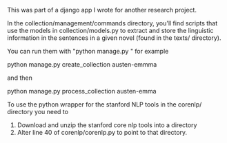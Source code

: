 This was part of a django app I wrote for another research project.

In the collection/management/commands directory, you'll find scripts that use the models in collection/models.py to extract and store the linguistic information in the sentences in a given novel (found in the texts/ directory).

You can run them with "python manage.py <file name> <arguments>" for example

python manage.py create_collection austen-emmma

and then

python manage.py process_collection austen-emma

To use the python wrapper for the stanford NLP tools in the corenlp/ directory you need to

1. Download and unzip the stanford core nlp tools into a directory
2. Alter line 40 of corenlp/corenlp.py to point to that directory.
